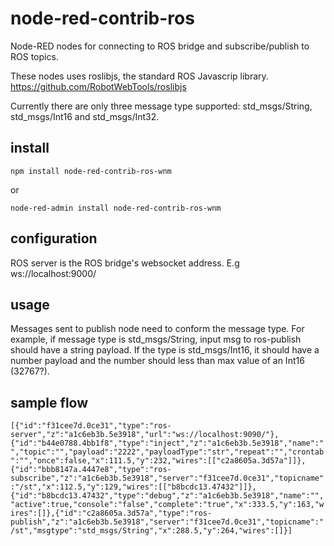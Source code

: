 # node-red-contrib-ros
Node-RED nodes for connecting to ROS bridge and subscribe/publish to ROS topics.

These nodes uses roslibjs, the standard ROS Javascrip library. https://github.com/RobotWebTools/roslibjs

Currently there are only three message type supported: std_msgs/String, std_msgs/Int16 and std_msgs/Int32.

## install

`npm install node-red-contrib-ros-wnm`

or

`node-red-admin install node-red-contrib-ros-wnm`

## configuration

ROS server is the ROS bridge's websocket address. E.g ws://localhost:9000/

## usage

Messages sent to publish node need to conform the message type. 
For example, if message type is std_msgs/String, input msg to ros-publish should have a string payload.
If the type is std_msgs/Int16, it should have a number payload and the number should less than max value of an Int16 (32767?).

## sample flow

`[{"id":"f31cee7d.0ce31","type":"ros-server","z":"a1c6eb3b.5e3918","url":"ws://localhost:9090/"},{"id":"b44e0788.4bb1f8","type":"inject","z":"a1c6eb3b.5e3918","name":"","topic":"","payload":"2222","payloadType":"str","repeat":"","crontab":"","once":false,"x":111.5,"y":232,"wires":[["c2a8605a.3d57a"]]},{"id":"bbb8147a.4447e8","type":"ros-subscribe","z":"a1c6eb3b.5e3918","server":"f31cee7d.0ce31","topicname":"/st","x":112.5,"y":129,"wires":[["b8bcdc13.47432"]]},{"id":"b8bcdc13.47432","type":"debug","z":"a1c6eb3b.5e3918","name":"","active":true,"console":"false","complete":"true","x":333.5,"y":163,"wires":[]},{"id":"c2a8605a.3d57a","type":"ros-publish","z":"a1c6eb3b.5e3918","server":"f31cee7d.0ce31","topicname":"/st","msgtype":"std_msgs/String","x":288.5,"y":264,"wires":[]}]`
